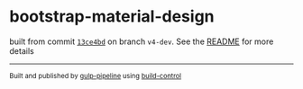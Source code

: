 # bootstrap-material-design

 built from commit [`13ce4bd`](../../commit/13ce4bde672719216dd95ef974327c471e0fe90c) on branch `v4-dev`. See the [README](../..) for more details

---
<sup>Built and published by [gulp-pipeline](https://github.com/alienfast/gulp-pipeline) using [build-control](https://github.com/alienfast/build-control)</sup>

